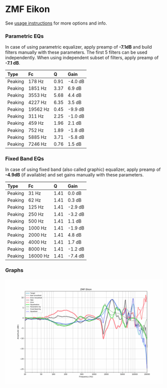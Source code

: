# ZMF Eikon
See [usage instructions](https://github.com/jaakkopasanen/AutoEq#usage) for more options and info.

### Parametric EQs
In case of using parametric equalizer, apply preamp of **-7.1dB** and build filters manually
with these parameters. The first 5 filters can be used independently.
When using independent subset of filters, apply preamp of **-7.1 dB**.

| Type    | Fc       |    Q | Gain    |
|:--------|:---------|:-----|:--------|
| Peaking | 178 Hz   | 0.91 | -4.0 dB |
| Peaking | 1851 Hz  | 3.37 | 6.9 dB  |
| Peaking | 3553 Hz  | 5.68 | 4.4 dB  |
| Peaking | 4227 Hz  | 6.35 | 3.5 dB  |
| Peaking | 19562 Hz | 0.45 | -9.9 dB |
| Peaking | 311 Hz   | 2.25 | -1.0 dB |
| Peaking | 459 Hz   | 1.96 | 2.1 dB  |
| Peaking | 752 Hz   | 1.89 | -1.8 dB |
| Peaking | 5885 Hz  | 3.71 | -5.8 dB |
| Peaking | 7246 Hz  | 0.76 | 1.5 dB  |

### Fixed Band EQs
In case of using fixed band (also called graphic) equalizer, apply preamp of **-4.9dB**
(if available) and set gains manually with these parameters.

| Type    | Fc       |    Q | Gain    |
|:--------|:---------|:-----|:--------|
| Peaking | 31 Hz    | 1.41 | 0.0 dB  |
| Peaking | 62 Hz    | 1.41 | 0.3 dB  |
| Peaking | 125 Hz   | 1.41 | -2.9 dB |
| Peaking | 250 Hz   | 1.41 | -3.2 dB |
| Peaking | 500 Hz   | 1.41 | 1.1 dB  |
| Peaking | 1000 Hz  | 1.41 | -1.9 dB |
| Peaking | 2000 Hz  | 1.41 | 4.8 dB  |
| Peaking | 4000 Hz  | 1.41 | 1.7 dB  |
| Peaking | 8000 Hz  | 1.41 | -1.2 dB |
| Peaking | 16000 Hz | 1.41 | -7.4 dB |

### Graphs
![](./ZMF%20Eikon.png)